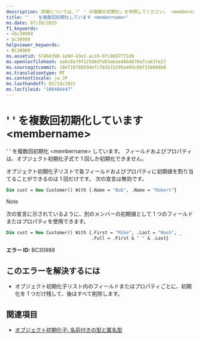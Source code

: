 ```yaml
---
description: 詳細については、「' ' の複数の初期化」を参照してください。 <membername>
title: "' ' を複数回初期化しています <membername>"
ms.date: 07/20/2015
f1_keywords:
- vbc30989
- bc30989
helpviewer_keywords:
- BC30989
ms.assetid: 574b6398-1e9d-43e1-ac16-6fc8687f71d9
ms.openlocfilehash: aabc8a79f125d6d7d03a6ae40bd070a7ca63fe27
ms.sourcegitcommit: 10e719780594efc781b15295e499c66f316068b8
ms.translationtype: MT
ms.contentlocale: ja-JP
ms.lasthandoff: 02/14/2021
ms.locfileid: "100486447"
---
```

# <a name="multiple-initializations-of-membername"></a>' ' を複数回初期化しています \<membername>

' ' を複数回初期化 \<membername> しています。 フィールドおよびプロパティは、オブジェクト初期化子式で 1 回しか初期化できません。

オブジェクト初期化子リストで各フィールドおよびプロパティに初期値を割り当てることができるのは 1 回だけです。 次の宣言は無効です。

```vb
Dim cust = New Customer() With {.Name = "Bob", .Name = "Robert"}
```

> [!NOTE]
> 次の宣言に示されているように、別のメンバーの初期値として 1 つのフィールドまたはプロパティを使用できます。

```vb
Dim cust = New Customer() With {.First = "Mike", .Last = "Nash", _
                                .Full = .First & " " & .Last}
```

**エラー ID:** BC30989

## <a name="to-correct-this-error"></a>このエラーを解決するには

- オブジェクト初期化子リスト内のフィールドまたはプロパティごとに、初期化を 1 つだけ残して、後はすべて削除します。

## <a name="see-also"></a>関連項目

- [オブジェクト初期化子: 名前付きの型と匿名型](../programming-guide/language-features/objects-and-classes/object-initializers-named-and-anonymous-types.md)

